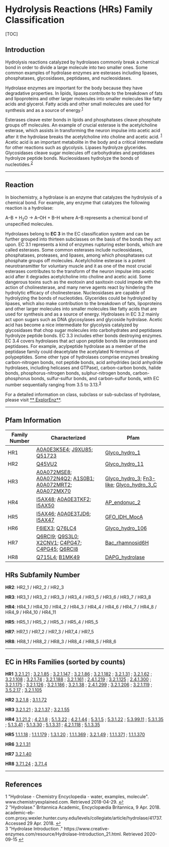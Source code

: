 # Hydrolysis Reactions (HRs) Family Classification

[TOC]

## Introduction

Hydrolysis reactions catalyzed by hydrolases commonly break a chemical bond in order to divide a large molecule into two
smaller ones. Some common examples of hydrolase enzymes are esterases including lipases, phosphatases, glycosidases,
peptidases, and nucleosidases.

Hydrolase enzymes are important for the body because they have degradative properties. In lipids, lipases contribute to
the breakdown of fats and lipoproteins and other larger molecules into smaller molecules like fatty acids and glycerol.
Fatty acids and other small molecules are used for synthesis and as a source of
energy.<sup class="md-footnote"><a href="#dfref-footnote-1" name="ref-footnote-1">1</a></sup>

Esterases cleave ester bonds in lipids and phosphatases cleave phosphate groups off molecules. An example of crucial
esterase is the acetylcholine esterase, which assists in transforming the neuron impulse into acetic acid after it the
hydrolase breaks the acetylcholine into choline and acetic
acid. <sup class="md-footnote"><a href="#dfref-footnote-1" name="ref-footnote-1">1</a></sup> Acetic acid is an important
metabolite in the body and a critical intermediate for other reactions such as glycolysis. Lipases hydrolyze glycerides.
Glycosidases cleave sugar molecules off carbohydrates and peptidases hydrolyze peptide bonds. Nucleosidases hydrolyze
the bonds of nucleotides.<sup class="md-footnote"><a href="#dfref-footnote-2" name="ref-footnote-2">2</a></sup>

---

## Reaction

In biochemistry, a hydrolase is an enzyme that catalyzes the hydrolysis of a chemical bond. For example, any enzyme that
catalyzes the following reaction is a hydrolase:

A–B + H<sub>2</sub>O → A–OH + B–H where A–B represents a chemical bond of unspecified molecules.

Hydrolases belong to **EC 3** in the EC classification system and can be further grouped into thirteen subclasses on the
basis of the bonds they act upon. EC 3.1 represents a kind of enzymes rupturing ester bonds, which are called esterases.
Some common esterases include nucleosidases, phosphatases, proteases, and lipases, among which phosphatases cut
phosphate groups off molecules. Acetylcholine esterase is a potent neurotransmitter for voluntary muscle and it as one
of the most crucial esterases contributes to the transform of the neuron impulse into acetic acid after it degrades
acetylcholine into choline and acetic acid. Some dangerous toxins such as the exotoxin and saxitoxin could impede with
the action of cholinesterase, and many nerve agents react by hindering the hydrolytic efficacy of cholinesterase.
Nucleosidases are capable of hydrolyzing the bonds of nucleotides. Glycerides could be hydrolyzed by lipases, which also
make contribution to the breakdown of fats, lipoproteins and other larger molecules into smaller molecules like fatty
acids that are used for synthesis and as a source of energy. Hydrolases in EC 3.2 mainly act upon sugars such as DNA
glycosylases and glycoside hydrolase. Acetic acid has become a nice intermediate for glycolysis catalyzed by
glycosidases that chop sugar molecules into carbohydrates and peptidases hydrolyze peptide bonds. EC 3.3 includes ether
bonds destroying enzymes. EC 3.4 covers hydrolases that act upon peptide bonds like proteases and peptidases. For
example, acylpeptide hydrolase as a member of the peptidase family could deacetylate the acetylated N-terminus of
polypeptides. Some other type of hydrolases comprise enzymes breaking carbon-nitrogen bonds, not peptide bonds, acid
anhydrides (acid anhydride hydrolases, including helicases and GTPase), carbon-carbon bonds, halide bonds,
phosphorus-nitrogen bonds, sulphur-nitrogen bonds, carbon-phosphorus bonds, sulfur-sulfur bonds, and carbon-sulfur
bonds, with EC number sequentially ranging from 3.5 to
3.13.<sup class="md-footnote"><a href="#dfref-footnote-3" name="ref-footnote-3">3</a></sup>

For a detailed information on class, subclass or sub-subclass of hydrolase, please visit [**
ExplorEnz**](https://www.enzyme-database.org/class.php).

---

## Pfam Information

| Family Number | Characterized                                                | Pfam                                                         |
| ------------- | ------------------------------------------------------------ | ------------------------------------------------------------ |
| HR1           | [A0A0E3K5E4](https://www.uniprot.org/uniprot/A0A0E3K5E4); [J9XU85](https://www.uniprot.org/uniprot/J9XU85); [Q51723](https://www.uniprot.org/uniprot/Q51723) | [Glyco_hydro_1](https://pfam.xfam.org/family/Glyco_hydro_1)  |
| HR2           | [Q45VU2](https://www.uniprot.org/uniprot/Q45VU2)             | [Glyco_hydro_11](https://pfam.xfam.org/family/Glyco_hydro_11) |
| HR3           | [A0A072MSE8](https://www.uniprot.org/uniprot/A0A072MSE8); [A0A072N4Q2](https://www.uniprot.org/uniprot/A0A072N4Q2); [A1S0B1](https://www.uniprot.org/uniprot/A1S0B1); [A0A072MRT2](https://www.uniprot.org/uniprot/A0A072MRT2); [A0A072MX70](https://www.uniprot.org/uniprot/A0A072MX70) | [Glyco_hydro_3](https://pfam.xfam.org/family/Glyco_hydro_3); [Fn3-like](https://pfam.xfam.org/family/Fn3-like); [Glyco_hydro_3_C](https://pfam.xfam.org/family/Glyco_hydro_3_C) |
| HR4           | [I5AX48](https://www.uniprot.org/uniprot/I5AX48); [A0A0E3TKF2](https://www.uniprot.org/uniprot/A0A0E3TKF2); [I5AX50](https://www.uniprot.org/uniprot/I5AX50) | [AP_endonuc_2](https://pfam.xfam.org/family/AP_endonuc_2)    |
| HR5           | [I5AX46](https://www.uniprot.org/uniprot/I5AX46); [A0A0E3TJD6](https://www.uniprot.org/uniprot/A0A0E3TJD6); [I5AX47](https://www.uniprot.org/uniprot/I5AX47) | [GFO_IDH_MocA](https://pfam.xfam.org/family/GFO_IDH_MocA)    |
| HR6           | [F6IEX3](https://www.uniprot.org/uniprot/F6IEX3); [Q76LC4](https://www.uniprot.org/uniprot/Q76LC4) | [Glyco_hydro_106](https://pfam.xfam.org/family/Glyco_hydro_106) |
| HR7           | [Q6RCI9](https://www.uniprot.org/uniprot/Q6RCI9); [Q9S3L0](https://www.uniprot.org/uniprot/Q9S3L0); [X2CNV1](https://www.uniprot.org/uniprot/X2CNV1); [C4PG47](https://www.uniprot.org/uniprot/C4PG47); [C4PG45](https://www.uniprot.org/uniprot/C4PG45); [Q6RCI8](https://www.uniprot.org/uniprot/Q6RCI8) | [Bac_rhamnosid6H](https://pfam.xfam.org/family/Bac_rhamnosid6H) |
| HR8           | [Q715L4](https://www.uniprot.org/uniprot/Q715L4); [B1MK49](https://www.uniprot.org/uniprot/B1MK49) | [DAPG_hydrolase](https://pfam.xfam.org/family/DAPG_hydrolase) |

## HRs Subfamily Number

**HR2**: HR2_1 / HR2_2 / HR2_3

**HR3**: HR3_1 / HR3_2 / HR3_3 / HR3_4 / HR3_5 / HR3_6 / HR3_7 / HR3_8

**HR4**: HR4_1 / HR4_10 / HR4_2 / HR4_3 / HR4_4 / HR4_6 / HR4_7 / HR4_8 / HR4_9 / HR4_10 / HR4_11

**HR5**: HR5_1 / HR5_2 / HR5_3 / HR5_4 / HR5_5

**HR7**: HR7_1 / HR7_2 / HR7_3 / HR7_4 / HR7_5

**HR8**: HR8_1 / HR8_2 / HR8_3 / HR8_4 / HR8_5 / HR8_6

---

## EC in HRs Families (sorted by counts)

**HR1**
[3.2.1.21](https://www.brenda-enzymes.org/enzyme.php?ecno=3.2.1.21)
; [3.2.1.85](https://www.brenda-enzymes.org/enzyme.php?ecno=3.2.1.85)
; [3.2.1.147](https://www.brenda-enzymes.org/enzyme.php?ecno=3.2.1.147)
; [3.2.1.86](https://www.brenda-enzymes.org/enzyme.php?ecno=3.2.1.86)
; [3.2.1.182](https://www.brenda-enzymes.org/enzyme.php?ecno=3.2.1.182)
; [3.2.1.31](https://www.brenda-enzymes.org/enzyme.php?ecno=3.2.1.31)
; [3.2.1.62](https://www.brenda-enzymes.org/enzyme.php?ecno=3.2.1.62)
; [3.2.1.108](https://www.brenda-enzymes.org/enzyme.php?ecno=3.2.1.108)
; [3.2.1.74](https://www.brenda-enzymes.org/enzyme.php?ecno=3.2.1.74)
; [3.2.1.188](https://www.brenda-enzymes.org/enzyme.php?ecno=3.2.1.188)
; [3.2.1.161](https://www.brenda-enzymes.org/enzyme.php?ecno=3.2.1.161)
; [2.4.1.219](https://www.brenda-enzymes.org/enzyme.php?ecno=2.4.1.219)
; [3.2.1.125](https://www.brenda-enzymes.org/enzyme.php?ecno=3.2.1.125)
; [2.4.1.300](https://www.brenda-enzymes.org/enzyme.php?ecno=2.4.1.300)
; [3.2.1.175](https://www.brenda-enzymes.org/enzyme.php?ecno=3.2.1.175)
; [3.2.1.126](https://www.brenda-enzymes.org/enzyme.php?ecno=3.2.1.126)
; [3.2.1.186](https://www.brenda-enzymes.org/enzyme.php?ecno=3.2.1.186)
; [3.2.1.38](https://www.brenda-enzymes.org/enzyme.php?ecno=3.2.1.38)
; [2.4.1.299](https://www.brenda-enzymes.org/enzyme.php?ecno=2.4.1.299)
; [3.2.1.206](https://www.brenda-enzymes.org/enzyme.php?ecno=3.2.1.206)
; [3.2.1.119](https://www.brenda-enzymes.org/enzyme.php?ecno=3.2.1.119)
; [3.5.2.17](https://www.brenda-enzymes.org/enzyme.php?ecno=3.5.2.17)
; [3.2.1.105](https://www.brenda-enzymes.org/enzyme.php?ecno=3.2.1.105)

**HR2**
[3.2.1.8](https://www.brenda-enzymes.org/enzyme.php?ecno=3.2.1.8)
; [3.1.1.72](https://www.brenda-enzymes.org/enzyme.php?ecno=3.1.1.72)

**HR3**
[3.2.1.21](https://www.brenda-enzymes.org/enzyme.php?ecno=3.2.1.21)
; [3.2.1.37](https://www.brenda-enzymes.org/enzyme.php?ecno=3.2.1.37)
; [3.2.1.55](https://www.brenda-enzymes.org/enzyme.php?ecno=3.2.1.55)

**HR4**
[3.1.21.2](https://www.brenda-enzymes.org/enzyme.php?ecno=3.1.21.2)
; [4.2.1.8](https://www.brenda-enzymes.org/enzyme.php?ecno=4.2.1.8)
; [5.1.3.22](https://www.brenda-enzymes.org/enzyme.php?ecno=5.1.3.22)
; [4.2.1.44](https://www.brenda-enzymes.org/enzyme.php?ecno=4.2.1.44)
; [5.3.1.5](https://www.brenda-enzymes.org/enzyme.php?ecno=5.3.1.5)
; [5.3.1.22](https://www.brenda-enzymes.org/enzyme.php?ecno=5.3.1.22)
; [5.3.99.11](https://www.brenda-enzymes.org/enzyme.php?ecno=5.3.99.11)
; [5.3.1.35](https://www.brenda-enzymes.org/enzyme.php?ecno=5.3.1.35)
; [5.1.3.41](https://www.brenda-enzymes.org/enzyme.php?ecno=5.1.3.41)
; [5.1.3.30](https://www.brenda-enzymes.org/enzyme.php?ecno=5.1.3.30)
; [5.1.3.31](https://www.brenda-enzymes.org/enzyme.php?ecno=5.1.3.31)
; [4.2.1.118](https://www.brenda-enzymes.org/enzyme.php?ecno=4.2.1.118)
; [5.1.3.35](https://www.brenda-enzymes.org/enzyme.php?ecno=5.1.3.35)

**HR5**
[1.1.1.18](https://www.brenda-enzymes.org/enzyme.php?ecno=1.1.1.18)
; [1.1.1.179](https://www.brenda-enzymes.org/enzyme.php?ecno=1.1.1.179)
; [1.3.1.20](https://www.brenda-enzymes.org/enzyme.php?ecno=1.3.1.20)
; [1.1.1.369](https://www.brenda-enzymes.org/enzyme.php?ecno=1.1.1.369)
; [3.2.1.49](https://www.brenda-enzymes.org/enzyme.php?ecno=3.2.1.49)
; [1.1.1.371](https://www.brenda-enzymes.org/enzyme.php?ecno=1.1.1.371)
; [1.1.1.370](https://www.brenda-enzymes.org/enzyme.php?ecno=1.1.1.370)

**HR6**
[3.2.1.31](https://www.brenda-enzymes.org/enzyme.php?ecno=3.2.1.31)

**HR7**
[3.2.1.40](https://www.brenda-enzymes.org/enzyme.php?ecno=3.2.1.40)

**HR8**
[3.7.1.24](https://www.brenda-enzymes.org/enzyme.php?ecno=3.7.1.24)
; [3.7.1.4](https://www.brenda-enzymes.org/enzyme.php?ecno=3.7.1.4)

---

## References

<div class="footnote-line"><span class="md-fn-count">1</span> <span>"Hydrolase - Chemistry Encyclopedia - water, examples, molecule". www.chemistryexplained.com. Retrieved 2018-04-29.</span> <a name="dfref-footnote-1" href="#ref-footnote-1" title="back to document" class="reversefootnote">↩</a></div>
<div class="footnote-line"><span class="md-fn-count">2</span> <span> "Hydrolase." Britannica Academic, Encyclopædia Britannica, 9 Apr. 2018. academic-eb-com.proxy.wexler.hunter.cuny.edu/levels/collegiate/article/hydrolase/41737. Accessed 29 Apr. 2018.</span> <a name="dfref-footnote-2" href="#ref-footnote-2" title="back to document" class="reversefootnote">↩</a></div>
<div class="footnote-line"><span class="md-fn-count">3</span> <span> "Hydrolase Introduction
." https://www.creative-enzymes.com/resource/Hydrolase-Introduction_21.html. Retrieved 2020-09-15</span> <a name="dfref-footnote-3" href="#ref-footnote-3" title="back to document" class="reversefootnote">↩</a></div>



